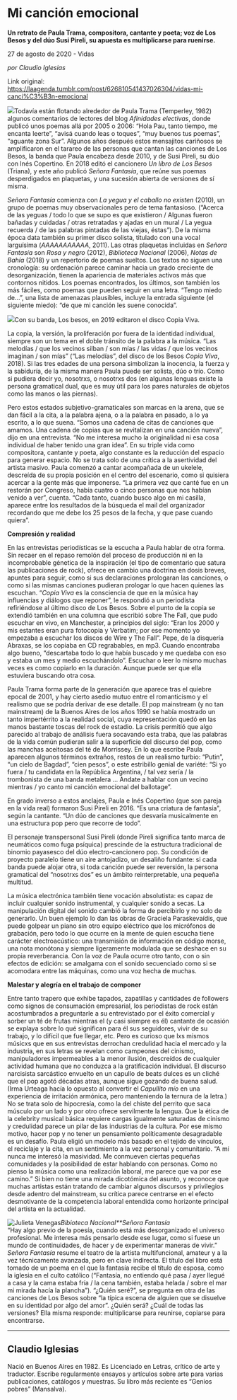 # Mi canción emocional

**Un retrato de Paula Trama, compositora, cantante y poeta; voz de Los Besos y del dúo Susi Pireli, su apuesta es multiplicarse para ruenirse.**

27 de agosto de 2020 - Vidas

_por Claudio Iglesias_

Link original: https://laagenda.tumblr.com/post/626810541437026304/vidas-mi-canci%C3%B3n-emocional

![](https://64.media.tumblr.com/bc7ac0af39861b300badee460f6372ec/1e1b911feaa9b0c5-49/s500x750/94b8b95a5156bbcba672af83f118e5f223a24a9c.jpg)Todavía
están flotando alrededor de Paula Trama (Temperley, 1982) algunos comentarios
de lectores del blog *Afinidades electivas*, donde publicó unos poemas
allá por 2005 o 2006: “Hola Pau, tanto tiempo, me encanta leerte”, “avisá
cuando leas o toques”, “muy buenos tus poemas”, “aguante zona Sur”. Algunos
años después estos mensajitos cariñosos se amplificaron en el tarareo de las
personas que cantan las canciones de Los Besos, la banda que Paula encabeza
desde 2010, y de Susi Pireli, su dúo con Inés Copertino. En 2018 editó el
cancionero *Un libro de Los Besos* (Triana), y este año publicó *Señora
Fantasía*, que reúne sus poemas desperdigados en plaquetas, y una sucesión
abierta de versiones de sí misma.

*Señora
Fantasía* comienza con *La yegua y el caballo no existen*
(2010), un grupo de poemas muy observacionales pero de tema fantasioso. (“Acerca de las
yeguas / todo lo que se supo es que existieron / Algunas fueron bañadas y
cuidadas / otras retratadas y ajadas en un mural / La yegua recuerda / de las
palabras pintadas de las viejas, éstas”). De la misma época data también su
primer disco solista, titulado con una vocal larguísima (*AAAAAAAAAAA*,
2011). Las otras plaquetas incluidas en *Señora Fantasía* son *Rosa y
negro* (2012), *Biblioteca Nacional* (2006), *Notas de Bahía* (2018)
y un repertorio de poemas sueltos. Los textos no siguen una cronología: su
ordenación parece caminar hacia un grado creciente de desorganización, tienen
la apariencia de materiales activos más que contornos nitidos. Los poemas
encontrados, los últimos, son también los más fáciles, como poemas que pueden
seguir en una letra. “Tengo miedo de…”, una lista de amenazas plausibles,
incluye la entrada siguiente (el siguiente miedo): “de que mi canción les suene
conocida”.

![](https://64.media.tumblr.com/8f392c298055e864a59a9d7032de6b09/1e1b911feaa9b0c5-2e/s500x750/e32a8c1d413e1af6feeb1ee22e8b6bf28be7eaf8.jpg)Con su banda, Los besos, en 2019 editaron el disco Copia Viva.

La copia, la
versión, la proliferación por fuera de la identidad individual, siempre son un
tema en el doble tránsito de la palabra a la música. “Las melodías / que los
vecinos silban / son mías / las vidas / que los vecinos imaginan / son mías”
(“Las melodías”, del disco de los Besos *Copia Viva*, 2018). Si las tres
edades de una persona simbolizan la inocencia, la fuerza y la sabiduría, de la
misma manera Paula puede ser solista, dúo o trío. Como si pudiera decir yo,
nosotrxs, o nosotrxs dos (en algunas lenguas existe la persona gramatical dual,
que es muy útil para los pares naturales de objetos como las manos o las
piernas). 

Pero estos estados
subjetivo-gramaticales son marcas en la arena, que se dan fácil a la cita, a la
palabra ajena, o a la palabra en pasado, a lo ya escrito, a lo que suena.
“Somos una cadena de citas de canciones que amamos. Una cadena de copias que se
revitalizan en una canción nueva”, dijo en una entrevista. “No me interesa
mucho la originalidad ni esa cosa individual de haber tenido una gran idea”. En
su triple vida como compositora, cantante y poeta, algo constante es la
reducción del espacio para generar espacio. No se trata solo de una crítica a
la asertividad del artista masivo. Paula comenzó a cantar acompañada de un
ukelele, descreída de su propia posición en el centro del escenario, como si
quisiera acercar a la gente más que imponerse. “La primera vez que canté fue en
un restorán por Congreso, había cuatro o cinco personas que nos habían venido a
ver”, cuenta. “Cada tanto, cuando busco algo en mi casilla, aparece entre los
resultados de la búsqueda el mail del organizador recordando que me debe los 25
pesos de la fecha, y que pase cuando quiera”. 

**Compresión y
realidad**

En las entrevistas
periodísticas se la escucha a Paula hablar de otra forma. Sin recaer en el
repaso remolón del proceso de producción ni en la incomprobable génetica de la
inspiración (el tipo de comentario que satura las publicaciones de rock),
ofrece en cambio una doctrina en dosis breves, apuntes para seguir, como si sus
declaraciones prologaran las canciones, o como si las mismas canciones pudieran
prologar lo que hacen quienes las escuchan. “*Copia Viva* es la
consciencia de que en la música hay influencias y diálogos que reponer”, le
respondió a un periodista refiriéndose al último disco de Los Besos. Sobre el
punto de la copia se extendió también en una columna que escribió sobre The
Fall, que pudo escuchar en vivo, en Manchester, a principios del siglo: “Eran
los 2000 y mis estantes eran pura fotocopia y Verbatim; por ese momento yo
empezaba a escuchar los discos de Wire y The Fall”. Pepe, de la disquería
Abraxas, se los copiaba en CD regrabables, en mp3. Cuando encontraba algo
bueno, “descartaba todo lo que había buscado y me quedaba con eso y estaba un
mes y medio escuchándolo”. Escuchar o leer lo mismo muchas veces es como
copiarlo en la duración. Aunque puede ser que ella estuviera buscando otra
cosa.

Paula Trama forma
parte de la generación que aparece tras el quiebre epocal de 2001, y hay cierto
asedio mutuo entre el romanticismo y el realismo que se podría derivar de ese
detalle. El pop mainstream (y no tan mainstream) de la Buenos Aires de los años
1990 se había mostrado un tanto impertérrito a la realidad social, cuya
representación quedó en las manos bastante toscas del rock de estadio. La
crisis permitió que algo parecido al trabajo de análisis fuera socavando esta
traba, que las palabras de la vida común pudieran salir a la superficie del
discurso del pop, como las manchas aceitosas del té de Morrissey. En lo que
escribe Paula aparecen algunos términos extraños, restos de un realismo turbio:
“Putin”, “un cielo de Bagdad”, “cien pesos”, o este estribillo genial de
variété: “Si yo fuera / tu candidata en la República Argentina, / tal vez sería
/ la trombonista de una banda metalera … 
Andate a hablar con un vecino mientras / yo canto mi canción emocional
del ballotage”.

En grado inverso a
estos anclajes, Paula e Inés Copertino (que son pareja en la vida real)
formaron Susi Pireli en 2016. “Es una criatura de fantasía", según la
cantante. “Un dúo de canciones que desvaría musicalmente en una estructura pop
pero que recorre de todo”.

El personaje
transpersonal Susi Pireli (donde Pireli significa tanto marca de neumáticos
como fuga psíquica) prescinde de la estructura tradicional de binomio payasesco
del dúo electro-cancionero pop. Su condición de proyecto paralelo tiene un aire
antojadizo, un desaliño fundante: si cada banda puede alojar otra, si toda
canción puede ser reversión, la persona gramatical del “nosotrxs dos” es un
ámbito reinterpretable, una pequeña multitud.

La música
electrónica también tiene vocación absolutista: es capaz de incluir cualquier
sonido instrumental, y cualquier sonido a secas. La manipulación digital del
sonido cambió la forma de percibirlo y no solo de generarlo. Un buen ejemplo lo
dan las obras de Graciela Paraskevaídis, que puede golpear un piano sin otro
equipo eléctrico que los micrófonos de grabación, pero todo lo que ocurre en la
mente de quien escucha tiene carácter electroacústico: una transmisión de
información en código morse, una nota monótona y siempre ligeramente modulada
que se deshace en su propia reverberancia. Con la voz de Paula ocurre otro
tanto, con o sin efectos de edición: se amalgama con el sonido secuenciado como
si se acomodara entre las máquinas, como una voz hecha de muchas. 

**Malestar y alegría
en el trabajo de componer**

Entre tanto trapero
que exhibe tapados, zapatillas y cantidades de followers como signos de
consumación empresarial, los periodistas de rock están acostumbrados a
preguntarle a su entrevistado por el éxito comercial y sorber un té de frutas
mientras el (y casi siempre es él) cantante de ocasión se explaya sobre lo qué
significan para él sus seguidores, vivir de su trabajo, y lo difícil que fue
llegar, etc. Pero es curioso que lxs mismos músicxs que en sus entrevistas
derrochan credulidad hacia el mercado y la industria, en sus letras se revelan
como campeones del cinismo, manipuladores impermeables a la menor ilusión,
descreídos de cualquier actividad humana que no conduzca a la gratificación
individual. El discurso narcisista sarcástico envuelto en un capullo de beats
dulces es un cliché que el pop agotó décadas atras, aunque sigue gozando de buena
salud. (Irma Urteaga hacía lo opuesto al convertir el *Capullito mío* en
una experiencia de irritación armónica, pero manteniendo la ternura de la
letra.) No se trata solo de hipocresía, como la del chiste del perrito que saca
músculo por un lado y por otro ofrece servilmente la lengua. Que la ética de la
celebrity musical básica requiere cargas igualmente saturadas de cinismo y
credulidad parece un pilar de las industrias de la cultura. Por ese mismo
motivo, hacer pop y no tener un pensamiento políticamente desagradable es un
desafío. Paula eligió un modelo más basado en el tejido de vínculos, el
reciclaje y la cita, en un sentimiento a la vez personal y comunitario. “A mí
nunca me interesó la masividad. Me conmueven ciertas pequeñas comunidades y la
posibilidad de estar hablando con personas. Como no pienso la música como una
realización laboral, me parece que va por ese camino.” Si bien no tiene una
mirada dicotómica del asunto, y reconoce que muchas artistas están tratando de
cambiar algunos discursos y privilegios desde adentro del mainstream, su
crítica parece centrarse en el efecto desmotivante de la competencia laboral
entendida como horizonte principal del artista en la actualidad. 

![Julieta Venegas](https://64.media.tumblr.com/3a829ad8e0f4410c607d9d06d2da3b10/1e1b911feaa9b0c5-77/s250x400/1e935f799095a5ccdaf000a19b3e3242fb403a14.png)*Bibioteca
Nacional**Señora Fantasía*  
“Hay algo previo de
la poesía, cuando está más desorganizado el universo profesional. Me interesa
más pensarlo desde ese lugar, como si fuese un mundo de continuidades, de hacer
y de experimentar maneras de vivir.” *Señora Fantasía* resume el teatro de
la artista multifuncional, amateur y a la vez técnicamente avanzada, pero en
clave indirecta. El título del libro está tomado de un poema en el que la
fantasía recibe el título de esposa, como la iglesia en el culto católico
(“Fantasía, no entiendo qué pasa / ayer llegué a casa y la cama estaba fría /
la cena también, estaba helada / sobre el mar mi mirada hacía la plancha”).
“¿Quién seré?”, se pregunta en otra de las canciones de Los Besos sobre “la
típica escena de alguien que se disuelve en su identidad por algo del amor”.
¿Quién será? ¿Cuál de todas las versiones? Ella misma responde: multiplicarse
para reunirse, copiarse para encontrarse.



---

Claudio Iglesias
----------------

 Nació en Buenos Aires en 1982. Es Licenciado en Letras, crítico de arte y traductor. Escribe regularmente ensayos y artículos sobre arte para varias publicaciones, catálogos y muestras. Su libro más reciente es “Genios pobres” (Mansalva). 

